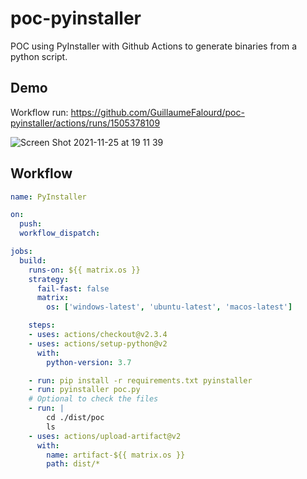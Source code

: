 # poc-pyinstaller

POC using PyInstaller with Github Actions to generate binaries from a python script.


## Demo

Workflow run: https://github.com/GuillaumeFalourd/poc-pyinstaller/actions/runs/1505378109

![Screen Shot 2021-11-25 at 19 11 39](https://user-images.githubusercontent.com/22433243/143503852-364abe39-e817-4ef5-af8e-536e54d6a46d.png)

## Workflow

```yaml
name: PyInstaller

on:
  push:
  workflow_dispatch:

jobs:
  build:
    runs-on: ${{ matrix.os }}
    strategy:
      fail-fast: false
      matrix:
        os: ['windows-latest', 'ubuntu-latest', 'macos-latest']

    steps:
    - uses: actions/checkout@v2.3.4
    - uses: actions/setup-python@v2
      with:
        python-version: 3.7

    - run: pip install -r requirements.txt pyinstaller
    - run: pyinstaller poc.py
    # Optional to check the files
    - run: |
        cd ./dist/poc
        ls
    - uses: actions/upload-artifact@v2
      with:
        name: artifact-${{ matrix.os }}
        path: dist/*
```
